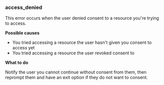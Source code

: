 ### access_denied

This error occurs when the user denied consent to a resource you're trying to access.

**Possible causes**

* You tried accessing a resource the user hasn't given you consent to access yet
* You tried accessing a resource the user revoked consent to 

**What to do**

Notify the user you cannot continue without consent from them, then reprompt them and have an exit option if they do not want to consent.
